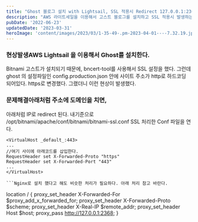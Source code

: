 ```yaml
---
title: "Ghost 블로그 설치 with Lightsail, SSL 적용시 Redirect 127.0.0.1:2368 해결방법"
description: "AWS 라이트세일을 이용해서 고스트 블로그를 설치하고 SSL 적용시 발생하는 문제를 해결합니다."
pubDate: '2022-06-23'
updatedDate: '2023-03-31'
heroImage: 'content/images/2023/03/1-35-49-.pm-2023-04-01----7.32.19.jpg'
---
```


### 현상발생AWS Lightsail 을 이용해서 Ghost를 설치한다.
Bitnami 고스트가 설치되기 때문에, bncert-tool를 사용해서 SSL 설정을 했다.
그런데 ghost 의 설정파일인 config.production.json 안에 사이트 주소가 http로 하드코딩 되어있다. https로 변경했다.
그랬더니 이런 현상이 발생했다.
### 문제해결아래처럼 주소에 도메인을 치면,
아래처럼 IP로 redirect 된다.
내기준으로 /opt/bitnami/apache/conf/bitnami/bitnami-ssl.conf
SSL 처리한 Conf 파일을 연다.
```
<VirtualHost _default_:443>
...
//여기 사이에 아래코드를 삽입한다. 
RequestHeader set X-Forwarded-Proto "https"
RequestHeader set X-Forwarded-Port "443"
...
</VirtualHost>

```Nginx로 설치 했다고 해도 비슷한 처리가 필요하다. 아래 처리 참고 바란다.
```
location / {
        proxy_set_header X-Forwarded-For $proxy_add_x_forwarded_for;
        proxy_set_header X-Forwarded-Proto $scheme;
        proxy_set_header X-Real-IP $remote_addr;
        proxy_set_header Host $host;
        proxy_pass http://127.0.0.1:2368;
    }

```해결완료.